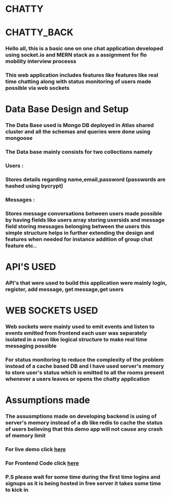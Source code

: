 # CHATTY
# CHATTY_BACK

<h3>Hello all, this is a basic one on one chat application developed using socket.io and MERN stack as a assignment for flo mobility interview processs</h3>

<h3> This web application includes features like features like real time chatting along with status monitoring of users made possible via web sockets </h3>


<h1>Data Base Design and Setup</h1>

<h3>The Data Base used is Mongo DB deployed in Atlas shared cluster and all the schemas and queries were done using mongoose</h3>

<h3> The Data base mainly consists for two collections namely </h3>

<h3>Users :</h3>
<h3>Stores details regarding name,email,password (passwords are hashed using bycrypt) </h3>
<h3>Messages :</h3>
<h3>Stores message conversations between users made possible by having fields like users array storing usersids and message field storing messages belonging between the users this simple structure helps in further extending the design and features when needed for instance addition of group chat feature etc..</h3>
 
 
<h1> API'S USED </h1>

<h3> API's that were used to build this application were mainly login, register, add message, get message,get users</h3>

<h1> WEB SOCKETS USED </h1>

<h3> Web sockets were mainly used to emit events and listen to events emitted from frontend each user was separately isolated in a roon like logical structure to make 
real time messaging possible</h3>

<h3> For status monitoring to reduce the complexity of the problem instead of a cache based DB and I have used server's memory to store user's status which is emitted to all the rooms present whenever a users leaves or opens the chatty application </h3>

<h1>Assumptions made</h1>
<h3> The assusmptions made on developing backend is using of server's memory instead of a db like redis to cache the status of users believing that this 
demo app will not cause any crash of memory limit</h3>
  
<h3> For live demo click <a href="https://meek-platypus-30bf1a.netlify.app/"> here </a> </h3>
<h3> For Frontend Code click <a href="https://github.com/deekshith03/CHATTY_FRONT"> here </a> </h3>  

<h3> P.S please wait for some time during the first time logins and signups as it is being hosted in free server it takes some time to kick in </h3>

 
 
